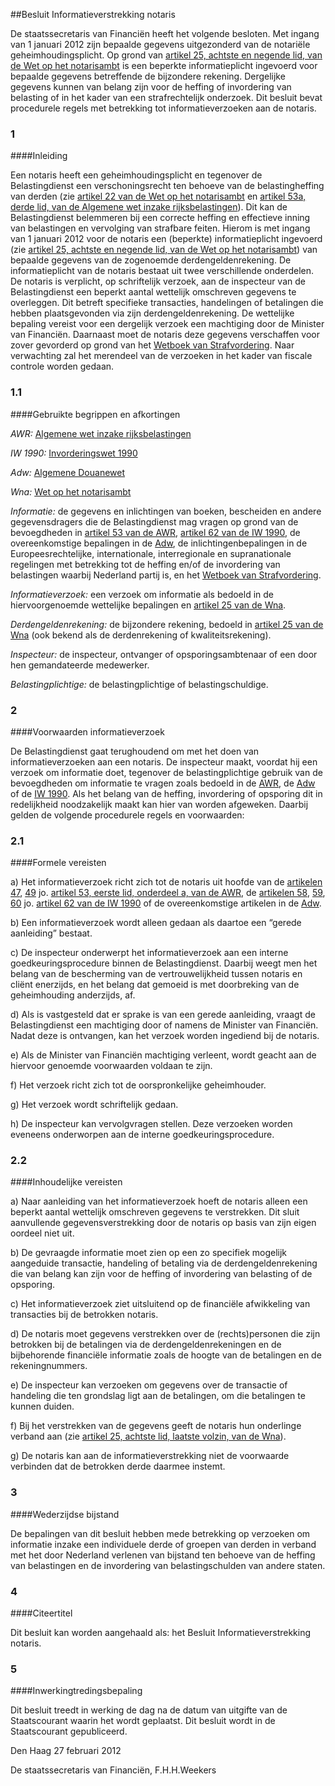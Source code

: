 <meta http-equiv='Content-Type' content='text/html; charset=utf-8' />

##Besluit Informatieverstrekking notaris

De staatssecretaris van Financiën heeft het volgende besloten. Met ingang van 1 januari 2012 zijn bepaalde gegevens uitgezonderd van de notariële geheimhoudingsplicht. Op grond van [artikel 25, achtste en negende lid, van de Wet op het notarisambt](../../../../../wet/notariswet/BWBR0010388/README.md) is een beperkte informatieplicht ingevoerd voor bepaalde gegevens betreffende de bijzondere rekening. Dergelijke gegevens kunnen van belang zijn voor de heffing of invordering van belasting of in het kader van een strafrechtelijk onderzoek. Dit besluit bevat procedurele regels met betrekking tot informatieverzoeken aan de notaris.   
### 1  

####Inleiding

Een notaris heeft een geheimhoudingsplicht en tegenover de Belastingdienst een verschoningsrecht ten behoeve van de belastingheffing van derden (zie [artikel 22 van de Wet op het notarisambt](../../../../../wet/notariswet/BWBR0010388/README.md) en [artikel 53a, derde lid, van de Algemene wet inzake rijksbelastingen](../../../../../wet/algemene/wet/inzake/rijksbelastingen/BWBR0002320/README.md)). Dit kan de Belastingdienst belemmeren bij een correcte heffing en effectieve inning van belastingen en vervolging van strafbare feiten. Hierom is met ingang van 1 januari 2012 voor de notaris een (beperkte) informatieplicht ingevoerd (zie [artikel 25, achtste en negende lid, van de Wet op het notarisambt](../../../../../wet/notariswet/BWBR0010388/README.md)) van bepaalde gegevens van de zogenoemde derdengeldenrekening. De informatieplicht van de notaris bestaat uit twee verschillende onderdelen. De notaris is verplicht, op schriftelijk verzoek, aan de inspecteur van de Belastingdienst een beperkt aantal wettelijk omschreven gegevens te overleggen. Dit betreft specifieke transacties, handelingen of betalingen die hebben plaatsgevonden via zijn derdengeldenrekening. De wettelijke bepaling vereist voor een dergelijk verzoek een machtiging door de Minister van Financiën. Daarnaast moet de notaris deze gegevens verschaffen voor zover gevorderd op grond van het [Wetboek van Strafvordering](../../../../../wet/wet/van/15/januari/1921/BWBR0001903/README.md). Naar verwachting zal het merendeel van de verzoeken in het kader van fiscale controle worden gedaan.   
### 1.1  

####Gebruikte begrippen en afkortingen

*AWR:* [Algemene wet inzake rijksbelastingen](../../../../../wet/algemene/wet/inzake/rijksbelastingen/BWBR0002320/README.md)   

*IW 1990:* [Invorderingswet 1990](../../../../../wet/invorderingswet/1990/BWBR0004770/README.md)   

*Adw:* [Algemene Douanewet](../../../../../wet/algemene/douanewet/BWBR0023746/README.md)   

*Wna:* [Wet op het notarisambt](../../../../../wet/notariswet/BWBR0010388/README.md)   

*Informatie:* de gegevens en inlichtingen van boeken, bescheiden en andere gegevensdragers die de Belastingdienst mag vragen op grond van de bevoegdheden in [artikel 53 van de AWR](../../../../../wet/algemene/wet/inzake/rijksbelastingen/BWBR0002320/README.md), [artikel 62 van de IW 1990](../../../../../wet/invorderingswet/1990/BWBR0004770/README.md), de overeenkomstige bepalingen in de [Adw](../../../../../wet/algemene/douanewet/BWBR0023746/README.md), de inlichtingenbepalingen in de Europeesrechtelijke, internationale, interregionale en supranationale regelingen met betrekking tot de heffing en/of de invordering van belastingen waarbij Nederland partij is, en het [Wetboek van Strafvordering](../../../../../wet/wet/van/15/januari/1921/BWBR0001903/README.md).  

*Informatieverzoek:* een verzoek om informatie als bedoeld in de hiervoorgenoemde wettelijke bepalingen en [artikel 25 van de Wna](../../../../../wet/notariswet/BWBR0010388/README.md).  

*Derdengeldenrekening:* de bijzondere rekening, bedoeld in [artikel 25 van de Wna](../../../../../wet/notariswet/BWBR0010388/README.md) (ook bekend als de derdenrekening of kwaliteitsrekening).  

*Inspecteur:* de inspecteur, ontvanger of opsporingsambtenaar of een door hen gemandateerde medewerker.  

*Belastingplichtige:* de belastingplichtige of belastingschuldige.       
### 2  

####Voorwaarden informatieverzoek

De Belastingdienst gaat terughoudend om met het doen van informatieverzoeken aan een notaris. De inspecteur maakt, voordat hij een verzoek om informatie doet, tegenover de belastingplichtige gebruik van de bevoegdheden om informatie te vragen zoals bedoeld in de [AWR](../../../../../wet/algemene/wet/inzake/rijksbelastingen/BWBR0002320/README.md), de [Adw](../../../../../wet/algemene/douanewet/BWBR0023746/README.md) of de [IW 1990](../../../../../wet/invorderingswet/1990/BWBR0004770/README.md). Als het belang van de heffing, invordering of opsporing dit in redelijkheid noodzakelijk maakt kan hier van worden afgeweken. Daarbij gelden de volgende procedurele regels en voorwaarden:   
### 2.1  

####Formele vereisten

a) Het informatieverzoek richt zich tot de notaris uit hoofde van de [artikelen 47](../../../../../wet/algemene/wet/inzake/rijksbelastingen/BWBR0002320/README.md), [49](../../../../../wet/algemene/wet/inzake/rijksbelastingen/BWBR0002320/README.md) jo. [artikel 53, eerste lid, onderdeel a, van de AWR](../../../../../wet/algemene/wet/inzake/rijksbelastingen/BWBR0002320/README.md), de [artikelen 58](../../../../../wet/invorderingswet/1990/BWBR0004770/README.md), [59](../../../../../wet/invorderingswet/1990/BWBR0004770/README.md), [60](../../../../../wet/invorderingswet/1990/BWBR0004770/README.md) jo. [artikel 62 van de IW 1990](../../../../../wet/invorderingswet/1990/BWBR0004770/README.md) of de overeenkomstige artikelen in de [Adw](../../../../../wet/algemene/douanewet/BWBR0023746/README.md).  

b) Een informatieverzoek wordt alleen gedaan als daartoe een “gerede aanleiding” bestaat.  

c) De inspecteur onderwerpt het informatieverzoek aan een interne goedkeuringsprocedure binnen de Belastingdienst. Daarbij weegt men het belang van de bescherming van de vertrouwelijkheid tussen notaris en cliënt enerzijds, en het belang dat gemoeid is met doorbreking van de geheimhouding anderzijds, af.  

d) Als is vastgesteld dat er sprake is van een gerede aanleiding, vraagt de Belastingdienst een machtiging door of namens de Minister van Financiën. Nadat deze is ontvangen, kan het verzoek worden ingediend bij de notaris.  

e) Als de Minister van Financiën machtiging verleent, wordt geacht aan de hiervoor genoemde voorwaarden voldaan te zijn.  

f) Het verzoek richt zich tot de oorspronkelijke geheimhouder.  

g) Het verzoek wordt schriftelijk gedaan.  

h) De inspecteur kan vervolgvragen stellen. Deze verzoeken worden eveneens onderworpen aan de interne goedkeuringsprocedure.      
### 2.2  

####Inhoudelijke vereisten

a) Naar aanleiding van het informatieverzoek hoeft de notaris alleen een beperkt aantal wettelijk omschreven gegevens te verstrekken. Dit sluit aanvullende gegevensverstrekking door de notaris op basis van zijn eigen oordeel niet uit.  

b) De gevraagde informatie moet zien op een zo specifiek mogelijk aangeduide transactie, handeling of betaling via de derdengeldenrekening die van belang kan zijn voor de heffing of invordering van belasting of de opsporing.  

c) Het informatieverzoek ziet uitsluitend op de financiële afwikkeling van transacties bij de betrokken notaris.  

d) De notaris moet gegevens verstrekken over de (rechts)personen die zijn betrokken bij de betalingen via de derdengeldenrekeningen en de bijbehorende financiële informatie zoals de hoogte van de betalingen en de rekeningnummers.  

e) De inspecteur kan verzoeken om gegevens over de transactie of handeling die ten grondslag ligt aan de betalingen, om die betalingen te kunnen duiden.  

f) Bij het verstrekken van de gegevens geeft de notaris hun onderlinge verband aan (zie [artikel 25, achtste lid, laatste volzin, van de Wna](../../../../../wet/notariswet/BWBR0010388/README.md)).  

g) De notaris kan aan de informatieverstrekking niet de voorwaarde verbinden dat de betrokken derde daarmee instemt.       
### 3  

####Wederzijdse bijstand

De bepalingen van dit besluit hebben mede betrekking op verzoeken om informatie inzake een individuele derde of groepen van derden in verband met het door Nederland verlenen van bijstand ten behoeve van de heffing van belastingen en de invordering van belastingschulden van andere staten.    
### 4  

####Citeertitel

Dit besluit kan worden aangehaald als: het Besluit Informatieverstrekking notaris.    
### 5  

####Inwerkingtredingsbepaling

Dit besluit treedt in werking de dag na de datum van uitgifte van de Staatscourant waarin het wordt geplaatst.      Dit besluit wordt in de Staatscourant gepubliceerd.   

Den Haag 
27 februari 2012   

De 
staatssecretaris van Financiën,
F.H.H.Weekers   
